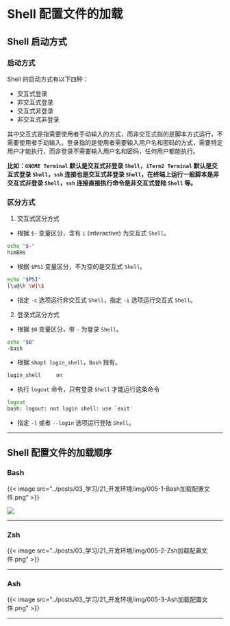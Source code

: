 # Shell 配置文件的加载


## Shell 启动方式

### 启动方式

Shell 的启动方式有以下四种：

- 交互式登录
- 非交互式登录
- 交互式非登录
- 非交互式非登录

其中交互式是指需要使用者手动输入的方式，而非交互式指的是脚本方式运行，不需要使用者手动输入。登录指的是使用者需要输入用户名和密码的方式，需要特定用户才能执行，而非登录不需要输入用户名和密码，任何用户都能执行。

**比如：`GNOME Terminal` 默认是交互式非登录 `Shell`，`iTerm2 Terminal` 默认是交互式登录 `Shell`，`ssh` 连接也是交互式非登录 `Shell`，在终端上运行一般脚本是非交互式非登录 `Shell`，`ssh` 连接直接执行命令是非交互式登陆 `Shell` 等。**

### 区分方式

1. 交互式区分方式

- 根据 `$-` 变量区分，含有 `i` (interactive) 为交互式 `Shell`。

```bash
echo "$-"
himBHs
```

- 根据 `$PS1` 变量区分，不为空的是交互式 `Shell`。

```bash
echo "$PS1"
[\u@\h \W]\$
```

- 指定 `-c` 选项运行非交互式 `Shell`，指定 `-i` 选项运行交互式 `Shell`。

2. 登录式区分方式

- 根据 `$0` 变量区分，带 `-` 为登录 `Shell`。

```bash
echo "$0"
-bash
```

- 根据 `shopt login_shell`，`Bash` 独有。

```bash
login_shell     on
```

- 执行 `logout` 命令，只有登录 `Shell` 才能运行这条命令

```bash
logout
bash: logout: not login shell: use `exit'
```

- 指定 `-l` 或者 `--login` 选项运行登陆 `Shell`。

----

## Shell 配置文件的加载顺序

### Bash

{{< image src="../posts/03_学习/21_开发环境/img/005-1-Bash加载配置文件.png" >}}

![](https://zhengqijun0121.github.io/blog/posts/03_学习/21_开发环境/img/005-1-Bash加载配置文件.png)

----

### Zsh

{{< image src="../posts/03_学习/21_开发环境/img/005-2-Zsh加载配置文件.png" >}}

----

### Ash

{{< image src="../posts/03_学习/21_开发环境/img/005-3-Ash加载配置文件.png" >}}

---


